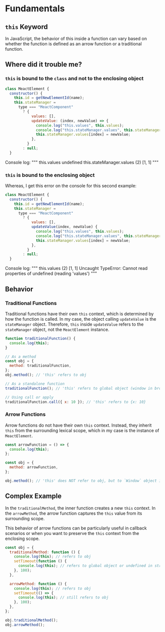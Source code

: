 # Fundamentals

## `this` Keyword

In JavaScript, the behavior of this inside a function can vary based on whether the function is defined as an arrow function or a traditional function.

## Where did it trouble me?

### `this` is bound to the `class` and not to the enclosing object

```js
class MeactElement {
  constructor() {
    this.id = getNewElementId(name);
    this.stateManager =
      type === "MeactComponent"
        ? {
            values: [],
            updateValue: (index, newValue) => {
              console.log("this.values", this.values);
              console.log("this.stateManager.values", this.stateManager.values);
              this.stateManager.values[index] = newValue;
            },
          }
        : null;
  }
```

Console log:
"""
this.values undefined
this.stateManager.values (2) [1, 1]
"""

### `this` is bound to the enclosing object

Whereas, I get this error on the console for this second example:

```js
class MeactElement {
  constructor() {
    this.id = getNewElementId(name);
    this.stateManager =
      type === "MeactComponent"
        ? {
            values: [],
            updateValue(index, newValue) {
              console.log("this.values", this.values);
              console.log("this.stateManager.values", this.stateManager.values);
              this.stateManager.values[index] = newValue;
            },
          }
        : null;
  }
```

Console log:
"""
this.values (2) [1, 1]
Uncaught TypeError: Cannot read properties of undefined (reading 'values')
"""

## Behavior

### Traditional Functions

Traditional functions have their own `this` context, which is determined by how the function is called. In my case, the object calling `updateValue` is the `stateManager` object.
Therefore, `this` inside `updateValue` refers to the `stateManager` object, not the `MeactElement` instance.

```js
function traditionalFunction() {
  console.log(this);
}

// As a method
const obj = {
  method: traditionalFunction,
};
obj.method(); // 'this' refers to obj

// As a standalone function
traditionalFunction(); // 'this' refers to global object (window in browsers, global in Node.js) or undefined in strict mode

// Using call or apply
traditionalFunction.call({ x: 10 }); // 'this' refers to {x: 10}
```

### Arrow Functions

Arrow functions do not have their own `this` context. Instead, they inherit `this` from the surrounding lexical scope, which in my case is the instance of `MeactElement`.

```js
const arrowFunction = () => {
  console.log(this);
};

const obj = {
  method: arrowFunction,
};

obj.method(); // 'this' does NOT refer to obj, but to `Window` object in browser's console
```

## Complex Example

In the `traditionalMethod`, the inner function creates a new `this` context. In the `arrowMethod`, the arrow function captures the `this` value from its surrounding scope.

This behavior of arrow functions can be particularly useful in callback scenarios or when you want to preserve the `this` context from the enclosing scope.

```js
const obj = {
  traditionalMethod: function () {
    console.log(this); // refers to obj
    setTimeout(function () {
      console.log(this); // refers to global object or undefined in strict mode
    }, 100);
  },

  arrowMethod: function () {
    console.log(this); // refers to obj
    setTimeout(() => {
      console.log(this); // still refers to obj
    }, 100);
  },
};

obj.traditionalMethod();
obj.arrowMethod();
```
